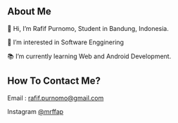 <h2> About Me </h2>
<p>👋 Hi, I’m Rafif Purnomo, Student in Bandung, Indonesia.</p>
<p>👀 I’m interested in Software Engginering</p>
<p>📚 I’m currently learning Web and Android Development.</p>

<h2>How To Contact Me?</h2>

Email : <a>rafif.purnomo@gmail.com</a> 

Instagram <a href="https://www.instagram.com/mrffap/">@mrffap</a>

<!---
rafifpurnomo/rafifpurnomo is a ✨ special ✨ repository because its `README.md` (this file) appears on your GitHub profile.
You can click the Preview link to take a look at your changes.
--->
